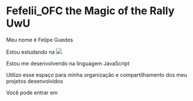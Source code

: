 # Fefelii_OFC the Magic of the Rally UwU

Meu nome é Felipe Guedes


Estou estudando na ![]([link](https://www.alura.com.br/))

Estou me desenvolvendo na linguagem JavaScript

Utilizo esse espaço para minha organização e compartilhamento dos meu projetos desenvolvidos

Você pode entrar em
